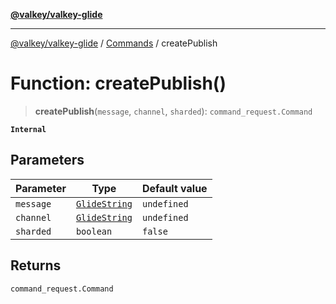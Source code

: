 [**@valkey/valkey-glide**](../../README.md)

***

[@valkey/valkey-glide](../../modules.md) / [Commands](../README.md) / createPublish

# Function: createPublish()

> **createPublish**(`message`, `channel`, `sharded`): `command_request.Command`

**`Internal`**

## Parameters

| Parameter | Type | Default value |
| ------ | ------ | ------ |
| `message` | [`GlideString`](../../BaseClient/type-aliases/GlideString.md) | `undefined` |
| `channel` | [`GlideString`](../../BaseClient/type-aliases/GlideString.md) | `undefined` |
| `sharded` | `boolean` | `false` |

## Returns

`command_request.Command`
